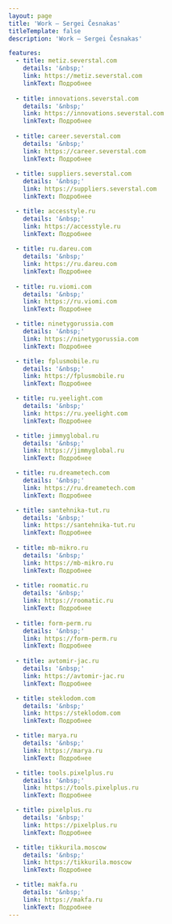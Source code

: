 ```yaml
---
layout: page
title: 'Work — Sergei Česnakas'
titleTemplate: false
description: 'Work — Sergei Česnakas'

features:
  - title: metiz.severstal.com
    details: '&nbsp;'
    link: https://metiz.severstal.com
    linkText: Подробнее
    
  - title: innovations.severstal.com
    details: '&nbsp;'
    link: https://innovations.severstal.com
    linkText: Подробнее
    
  - title: career.severstal.com
    details: '&nbsp;'
    link: https://career.severstal.com
    linkText: Подробнее
    
  - title: suppliers.severstal.com
    details: '&nbsp;'
    link: https://suppliers.severstal.com
    linkText: Подробнее

  - title: accesstyle.ru
    details: '&nbsp;'
    link: https://accesstyle.ru
    linkText: Подробнее
    
  - title: ru.dareu.com
    details: '&nbsp;'
    link: https://ru.dareu.com
    linkText: Подробнее
    
  - title: ru.viomi.com
    details: '&nbsp;'
    link: https://ru.viomi.com
    linkText: Подробнее

  - title: ninetygorussia.com
    details: '&nbsp;'
    link: https://ninetygorussia.com
    linkText: Подробнее

  - title: fplusmobile.ru
    details: '&nbsp;'
    link: https://fplusmobile.ru
    linkText: Подробнее

  - title: ru.yeelight.com
    details: '&nbsp;'
    link: https://ru.yeelight.com
    linkText: Подробнее

  - title: jimmyglobal.ru
    details: '&nbsp;'
    link: https://jimmyglobal.ru
    linkText: Подробнее

  - title: ru.dreametech.com
    details: '&nbsp;'
    link: https://ru.dreametech.com
    linkText: Подробнее

  - title: santehnika-tut.ru
    details: '&nbsp;'
    link: https://santehnika-tut.ru
    linkText: Подробнее
    
  - title: mb-mikro.ru
    details: '&nbsp;'
    link: https://mb-mikro.ru
    linkText: Подробнее
    
  - title: roomatic.ru
    details: '&nbsp;'
    link: https://roomatic.ru
    linkText: Подробнее
    
  - title: form-perm.ru
    details: '&nbsp;'
    link: https://form-perm.ru
    linkText: Подробнее
    
  - title: avtomir-jac.ru
    details: '&nbsp;'
    link: https://avtomir-jac.ru
    linkText: Подробнее

  - title: steklodom.com
    details: '&nbsp;'
    link: https://steklodom.com
    linkText: Подробнее

  - title: marya.ru
    details: '&nbsp;'
    link: https://marya.ru
    linkText: Подробнее

  - title: tools.pixelplus.ru
    details: '&nbsp;'
    link: https://tools.pixelplus.ru
    linkText: Подробнее

  - title: pixelplus.ru
    details: '&nbsp;'
    link: https://pixelplus.ru
    linkText: Подробнее

  - title: tikkurila.moscow
    details: '&nbsp;'
    link: https://tikkurila.moscow
    linkText: Подробнее

  - title: makfa.ru
    details: '&nbsp;'
    link: https://makfa.ru
    linkText: Подробнее
---
```


<script setup>
import {
  VPHomeFeatures, VPHomeHero,
  VPTeamPage, VPTeamPageTitle, VPTeamMembers
} from 'vitepress/theme';
</script>

<VPTeamPage>

  <VPTeamPageTitle>
    <template #title>Work</template>
    <template #lead>
      My work & projects...
    </template>
  </VPTeamPageTitle>

  <VPHomeFeatures />

</VPTeamPage>
